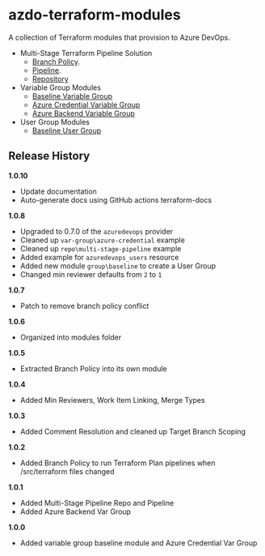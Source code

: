 # azdo-terraform-modules
A collection of Terraform modules that provision to Azure DevOps.

- Multi-Stage Terraform Pipeline Solution
  - [Branch Policy](./modules/branch-policy/multi-stage-terraform/README.md).
  - [Pipeline](./modules/pipeline/multi-stage-terraform/README.md).
  - [Repository](./modules/repo/multi-stage-terraform/README.md)
- Variable Group Modules
  - [Baseline Variable Group](./modules/var-group/baseline/README.md)
  - [Azure Credential Variable Group](./modules/var-group/azure-credential/README.md)
  - [Azure Backend Variable Group](./modules/var-group/azure-backend/README.md)
- User Group Modules
  - [Baseline User Group](./modules/group/baseline/README.md)

## Release History
**1.0.10**
- Update documentation
- Auto-generate docs using GitHub actions terraform-docs

**1.0.8**
- Upgraded to 0.7.0 of the `azuredevops` provider
- Cleaned up `var-group\azure-credential` example
- Cleaned up `repo\multi-stage-pipeline` example
- Added example for `azuredevops_users` resource
- Added new module `group\baseline` to create a User Group
- Changed min reviewer defaults from `2` to `1`

**1.0.7**
- Patch to remove branch policy conflict

**1.0.6**
- Organized into modules folder

**1.0.5**
- Extracted Branch Policy into its own module 

**1.0.4**
- Added Min Reviewers, Work Item Linking, Merge Types 

**1.0.3**
- Added Comment Resolution and cleaned up Target Branch Scoping

**1.0.2**
- Added Branch Policy to run Terraform Plan pipelines when /src/terraform files changed

**1.0.1**
- Added Multi-Stage Pipeline Repo and Pipeline
- Added Azure Backend Var Group

**1.0.0**
- Added variable group baseline module and Azure Credential Var Group
